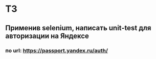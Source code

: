 # ТЗ

## Применив selenium, написать unit-test для авторизации на Яндексе
### по url: https://passport.yandex.ru/auth/
